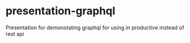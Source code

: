 # presentation-graphql
Presentation for demonstating graphql for using in productive instead of rest api

